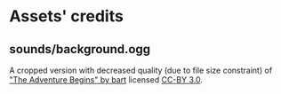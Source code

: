 # Assets' credits

## sounds/background.ogg

A cropped version with decreased quality (due to file size constraint) of ["The Adventure Begins" by bart][1] licensed [CC-BY 3.0][2].


[1]: https://opengameart.org/content/adventure-begins
[2]: http://creativecommons.org/licenses/by/3.0/
